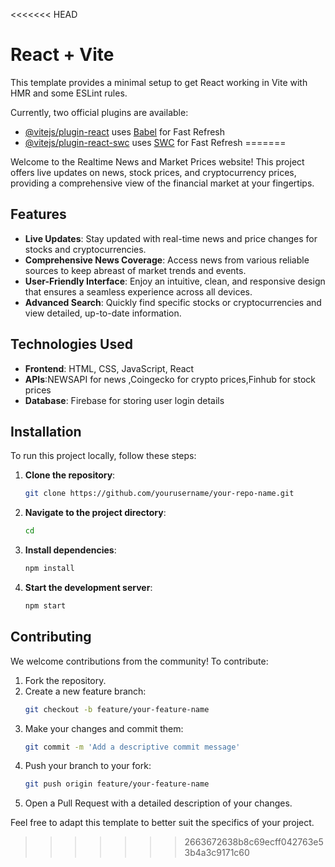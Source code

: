 <<<<<<< HEAD
# React + Vite

This template provides a minimal setup to get React working in Vite with HMR and some ESLint rules.

Currently, two official plugins are available:

- [@vitejs/plugin-react](https://github.com/vitejs/vite-plugin-react/blob/main/packages/plugin-react/README.md) uses [Babel](https://babeljs.io/) for Fast Refresh
- [@vitejs/plugin-react-swc](https://github.com/vitejs/vite-plugin-react-swc) uses [SWC](https://swc.rs/) for Fast Refresh
=======


Welcome to the Realtime News and Market Prices website! This project offers live updates on news, stock prices, and cryptocurrency prices, providing a comprehensive view of the financial market at your fingertips.

## Features

- **Live Updates**: Stay updated with real-time news and price changes for stocks and cryptocurrencies.
- **Comprehensive News Coverage**: Access news from various reliable sources to keep abreast of market trends and events.
- **User-Friendly Interface**: Enjoy an intuitive, clean, and responsive design that ensures a seamless experience across all devices.
- **Advanced Search**: Quickly find specific stocks or cryptocurrencies and view detailed, up-to-date information.

## Technologies Used

- **Frontend**: HTML, CSS, JavaScript, React
- **APIs**:NEWSAPI for news ,Coingecko for crypto prices,Finhub for stock prices
- **Database**: Firebase for storing user login details

## Installation

To run this project locally, follow these steps:

1. **Clone the repository**:
   ```bash
   git clone https://github.com/yourusername/your-repo-name.git
   ```

2. **Navigate to the project directory**:
   ```bash
   cd 
   ```

3. **Install dependencies**:
   ```bash
   npm install
   ```



4. **Start the development server**:
   ```bash
   npm start
   ```

## Contributing

We welcome contributions from the community! To contribute:

1. Fork the repository.
2. Create a new feature branch:
   ```bash
   git checkout -b feature/your-feature-name
   ```
3. Make your changes and commit them:
   ```bash
   git commit -m 'Add a descriptive commit message'
   ```
4. Push your branch to your fork:
   ```bash
   git push origin feature/your-feature-name
   ```
5. Open a Pull Request with a detailed description of your changes.





Feel free to adapt this template to better suit the specifics of your project.
>>>>>>> 2663672638b8c69ecff042763e53b4a3c9171c60
